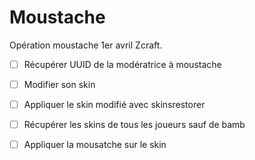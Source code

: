 # Moustache

Opération moustache 1er avril Zcraft.

- [ ] Récupérer UUID de la modératrice à moustache
- [ ] Modifier son skin
- [ ] Appliquer le skin modifié avec skinsrestorer

- [ ] Récupérer les skins de tous les joueurs sauf de bamb
- [ ] Appliquer la mousatche sur le skin

